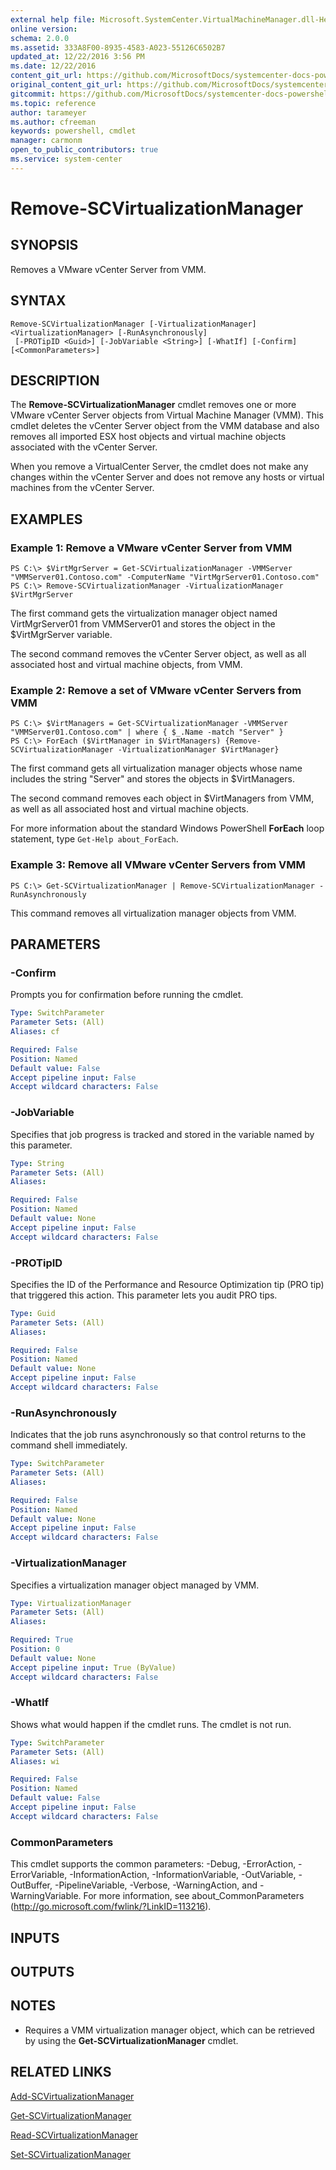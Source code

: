 ```yaml
---
external help file: Microsoft.SystemCenter.VirtualMachineManager.dll-Help.xml
online version: 
schema: 2.0.0
ms.assetid: 333A8F00-8935-4583-A023-55126C6502B7
updated_at: 12/22/2016 3:56 PM
ms.date: 12/22/2016
content_git_url: https://github.com/MicrosoftDocs/systemcenter-docs-powershell/blob/live/systemcenter-cmdlets/SystemCenter2016/VirtualMachineManager/vlatest/Remove-SCVirtualizationManager.md
original_content_git_url: https://github.com/MicrosoftDocs/systemcenter-docs-powershell/blob/live/systemcenter-cmdlets/SystemCenter2016/VirtualMachineManager/vlatest/Remove-SCVirtualizationManager.md
gitcommit: https://github.com/MicrosoftDocs/systemcenter-docs-powershell/blob/96e5647587661652225fbdd2c797cd4d59d542bc/systemcenter-cmdlets/SystemCenter2016/VirtualMachineManager/vlatest/Remove-SCVirtualizationManager.md
ms.topic: reference
author: tarameyer
ms.author: cfreeman
keywords: powershell, cmdlet
manager: carmonm
open_to_public_contributors: true
ms.service: system-center
---
```


# Remove-SCVirtualizationManager

## SYNOPSIS
Removes a VMware vCenter Server from VMM.

## SYNTAX

```
Remove-SCVirtualizationManager [-VirtualizationManager] <VirtualizationManager> [-RunAsynchronously]
 [-PROTipID <Guid>] [-JobVariable <String>] [-WhatIf] [-Confirm] [<CommonParameters>]
```

## DESCRIPTION
The **Remove-SCVirtualizationManager** cmdlet removes one or more VMware vCenter Server objects from Virtual Machine Manager (VMM).
This cmdlet deletes the vCenter Server object from the VMM database and also removes all imported ESX host objects and virtual machine objects associated with the vCenter Server.

When you remove a VirtualCenter Server, the cmdlet does not make any changes within the vCenter Server and does not remove any hosts or virtual machines from the vCenter Server.

## EXAMPLES

### Example 1: Remove a VMware vCenter Server from VMM
```
PS C:\> $VirtMgrServer = Get-SCVirtualizationManager -VMMServer "VMMServer01.Contoso.com" -ComputerName "VirtMgrServer01.Contoso.com"
PS C:\> Remove-SCVirtualizationManager -VirtualizationManager $VirtMgrServer
```

The first command gets the virtualization manager object named VirtMgrServer01 from VMMServer01 and stores the object in the $VirtMgrServer variable.

The second command removes the vCenter Server object, as well as all associated host and virtual machine objects, from VMM.

### Example 2: Remove a set of VMware vCenter Servers from VMM
```
PS C:\> $VirtManagers = Get-SCVirtualizationManager -VMMServer "VMMServer01.Contoso.com" | where { $_.Name -match "Server" }
PS C:\> ForEach ($VirtManager in $VirtManagers) {Remove-SCVirtualizationManager -VirtualizationManager $VirtManager}
```

The first command gets all virtualization manager objects whose name includes the string "Server" and stores the objects in $VirtManagers.

The second command removes each object in $VirtManagers from VMM, as well as all associated host and virtual machine objects.

For more information about the standard Windows PowerShell **ForEach** loop statement, type `Get-Help about_ForEach`.

### Example 3: Remove all VMware vCenter Servers from VMM
```
PS C:\> Get-SCVirtualizationManager | Remove-SCVirtualizationManager -RunAsynchronously
```

This command removes all virtualization manager objects from VMM.

## PARAMETERS

### -Confirm
Prompts you for confirmation before running the cmdlet.

```yaml
Type: SwitchParameter
Parameter Sets: (All)
Aliases: cf

Required: False
Position: Named
Default value: False
Accept pipeline input: False
Accept wildcard characters: False
```

### -JobVariable
Specifies that job progress is tracked and stored in the variable named by this parameter.

```yaml
Type: String
Parameter Sets: (All)
Aliases: 

Required: False
Position: Named
Default value: None
Accept pipeline input: False
Accept wildcard characters: False
```

### -PROTipID
Specifies the ID of the Performance and Resource Optimization tip (PRO tip) that triggered this action.
This parameter lets you audit PRO tips.

```yaml
Type: Guid
Parameter Sets: (All)
Aliases: 

Required: False
Position: Named
Default value: None
Accept pipeline input: False
Accept wildcard characters: False
```

### -RunAsynchronously
Indicates that the job runs asynchronously so that control returns to the command shell immediately.

```yaml
Type: SwitchParameter
Parameter Sets: (All)
Aliases: 

Required: False
Position: Named
Default value: None
Accept pipeline input: False
Accept wildcard characters: False
```

### -VirtualizationManager
Specifies a virtualization manager object managed by VMM.

```yaml
Type: VirtualizationManager
Parameter Sets: (All)
Aliases: 

Required: True
Position: 0
Default value: None
Accept pipeline input: True (ByValue)
Accept wildcard characters: False
```

### -WhatIf
Shows what would happen if the cmdlet runs.
The cmdlet is not run.

```yaml
Type: SwitchParameter
Parameter Sets: (All)
Aliases: wi

Required: False
Position: Named
Default value: False
Accept pipeline input: False
Accept wildcard characters: False
```

### CommonParameters
This cmdlet supports the common parameters: -Debug, -ErrorAction, -ErrorVariable, -InformationAction, -InformationVariable, -OutVariable, -OutBuffer, -PipelineVariable, -Verbose, -WarningAction, and -WarningVariable. For more information, see about_CommonParameters (http://go.microsoft.com/fwlink/?LinkID=113216).

## INPUTS

## OUTPUTS

## NOTES
* Requires a VMM virtualization manager object, which can be retrieved by using the **Get-SCVirtualizationManager** cmdlet.

## RELATED LINKS

[Add-SCVirtualizationManager](xref:SystemCenter2016/VirtualMachineManager/vlatest/Add-SCVirtualizationManager.md)

[Get-SCVirtualizationManager](xref:SystemCenter2016/VirtualMachineManager/vlatest/Get-SCVirtualizationManager.md)

[Read-SCVirtualizationManager](xref:SystemCenter2016/VirtualMachineManager/vlatest/Read-SCVirtualizationManager.md)

[Set-SCVirtualizationManager](xref:SystemCenter2016/VirtualMachineManager/vlatest/Set-SCVirtualizationManager.md)

